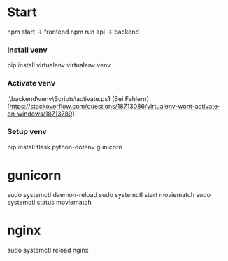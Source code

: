 # Start
npm start -> frontend
npm run api -> backend

### Install venv
pip install virtualenv
virtualenv venv

### Activate venv
.\backend\venv\Scripts\activate.ps1
(Bei Fehlern)[https://stackoverflow.com/questions/18713086/virtualenv-wont-activate-on-windows/18713789]

### Setup venv
pip install flask python-dotenv gunicorn

# gunicorn
sudo systemctl daemon-reload
sudo systemctl start moviematch
sudo systemctl status moviematch

# nginx
sudo systemctl reload nginx

